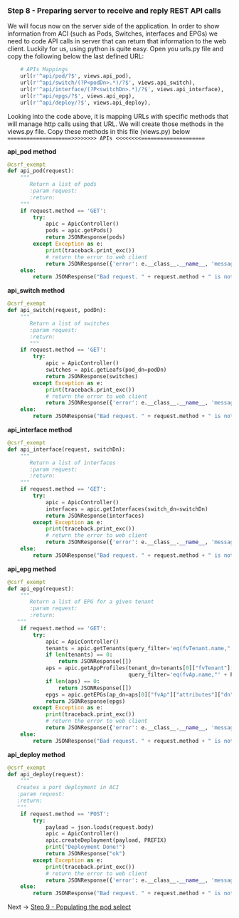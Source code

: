 ### Step 8 - Preparing server to receive and reply REST API calls
We will focus now on the server side of the application. In order to show information from ACI (such as Pods, Switches,
interfaces and EPGs) we need to code API calls in server that can return that information to the web client.
Luckily for us, using python is quite easy. Open you urls.py file and copy the following below the last defined URL:

```python
    # APIs Mappings
    url(r'^api/pod/?$', views.api_pod),
    url(r'^api/switch/(?P<podDn>.*)/?$', views.api_switch),
    url(r'^api/interface/(?P<switchDn>.*)/?$', views.api_interface),
    url(r'^api/epgs/?$', views.api_epg),
    url(r'^api/deploy/?$', views.api_deploy),
```
Looking into the code above, it is mapping URLs with specific methods that will manage http calls using that URL.
 We will create those methods in the views.py file. Copy these methods in this file (views.py) below ```====================>>>>>>>> APIs <<<<<<<<====================```

**api_pod method**

```python
@csrf_exempt
def api_pod(request):
    """
       Return a list of pods
       :param request:
       :return:
    """
    if request.method == 'GET':
        try:
            apic = ApicController()
            pods = apic.getPods()
            return JSONResponse(pods)
        except Exception as e:
            print(traceback.print_exc())
            # return the error to web client
            return JSONResponse({'error': e.__class__.__name__, 'message': str(e)}, status=500)
    else:
        return JSONResponse("Bad request. " + request.method + " is not supported", status=400)

```

**api_switch method**

```python
@csrf_exempt
def api_switch(request, podDn):
    """
       Return a list of switches
       :param request:
       :return:
       """
    if request.method == 'GET':
        try:
            apic = ApicController()
            switches = apic.getLeafs(pod_dn=podDn)
            return JSONResponse(switches)
        except Exception as e:
            print(traceback.print_exc())
            # return the error to web client
            return JSONResponse({'error': e.__class__.__name__, 'message': str(e)}, status=500)
    else:
        return JSONResponse("Bad request. " + request.method + " is not supported", status=400)

```

**api_interface method**

```python
@csrf_exempt
def api_interface(request, switchDn):
    """
       Return a list of interfaces
       :param request:
       :return:
    """
    if request.method == 'GET':
        try:
            apic = ApicController()
            interfaces = apic.getInterfaces(switch_dn=switchDn)
            return JSONResponse(interfaces)
        except Exception as e:
            print(traceback.print_exc())
            # return the error to web client
            return JSONResponse({'error': e.__class__.__name__, 'message': str(e)}, status=500)
    else:
        return JSONResponse("Bad request. " + request.method + " is not supported", status=400)

```

**api_epg method**
```python
@csrf_exempt
def api_epg(request):
    """
       Return a list of EPG for a given tenant
       :param request:
       :return:
   """
    if request.method == 'GET':
        try:
            apic = ApicController()
            tenants = apic.getTenants(query_filter='eq(fvTenant.name,"' + PREFIX + '")')
            if len(tenants) == 0:
                return JSONResponse([])
            aps = apic.getAppProfiles(tenant_dn=tenants[0]["fvTenant"]["attributes"]["dn"],
                                      query_filter='eq(fvAp.name,"' + PREFIX + '")')
            if len(aps) == 0:
                return JSONResponse([])
            epgs = apic.getEPGs(ap_dn=aps[0]["fvAp"]["attributes"]["dn"])
            return JSONResponse(epgs)
        except Exception as e:
            print(traceback.print_exc())
            # return the error to web client
            return JSONResponse({'error': e.__class__.__name__, 'message': str(e)}, status=500)
    else:
        return JSONResponse("Bad request. " + request.method + " is not supported", status=400)

```

**api_deploy method**

```python
@csrf_exempt
def api_deploy(request):
    """
   Creates a port deployment in ACI
   :param request:
   :return:
   """
    if request.method == 'POST':
        try:
            payload = json.loads(request.body)
            apic = ApicController()
            apic.createDeployment(payload, PREFIX)
            print("Deployment Done!")
            return JSONResponse("ok")
        except Exception as e:
            print(traceback.print_exc())
            # return the error to web client
            return JSONResponse({'error': e.__class__.__name__, 'message': str(e)}, status=500)
    else:
        return JSONResponse("Bad request. " + request.method + " is not supported", status=400)

```

Next -> [Step 9 - Populating the pod select]

[Step 9 - Populating the pod select]: step9.md